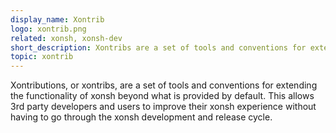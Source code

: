 ```yaml
---
display_name: Xontrib
logo: xontrib.png
related: xonsh, xonsh-dev
short_description: Xontribs are a set of tools and conventions for extending the functionality of xonsh shell. 
topic: xontrib
---
```

Xontributions, or xontribs, are a set of tools and conventions for extending the functionality of xonsh beyond what is provided by default. This allows 3rd party developers and users to improve their xonsh experience without having to go through the xonsh development and release cycle.